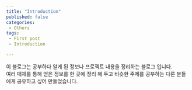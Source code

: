 ```yaml
---
title: "Introduction"
published: false
categories:
 - Others
tags:
 - First post
 - Introduction

---
```

이 블로그는 공부하다 알게 된 정보나 프로젝트 내용을 정리하는 블로그 입니다.  
여러 매체를 통해 얻은 정보를 한 곳에 정리 해 두고 비슷한 주제를 공부하는 다른 분들에게 공유하고 싶어 만들었습니다.

